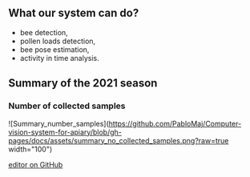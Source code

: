 ## What our system can do?

- bee detection,
- pollen loads detection,
- bee pose estimation,
- activity in time analysis.

## Summary of the 2021 season

### Number of collected samples

![Summary_number_samples](https://github.com/PabloMaj/Computer-vision-system-for-apiary/blob/gh-pages/docs/assets/summary_no_collected_samples.png?raw=true width="100")


[editor on GitHub](https://github.com/PabloMaj/Computer-vision-system-for-apiary/edit/gh-pages/index.md)

